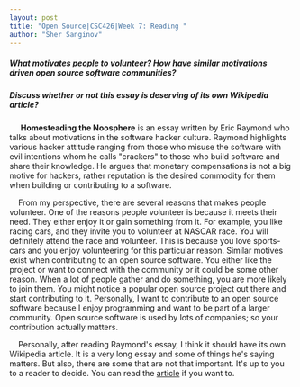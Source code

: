 ```yaml
---
layout: post
title: "Open Source|CSC426|Week 7: Reading "
author: "Sher Sanginov"
---
```


##### What motivates people to volunteer? How have similar motivations driven open source software communities? <br>

##### Discuss whether or not this essay is deserving of its own Wikipedia article? <br>

&nbsp;&nbsp;&nbsp;&nbsp; **Homesteading the Noosphere** is an essay written by Eric Raymond who talks about motivations in the software hacker culture. Raymond highlights various hacker attitude ranging from those who misuse the software with evil intentions whom he calls "crackers" to those who build software and share their knowledge. He argues that monetary compensations is not a big motive for hackers, rather reputation is the desired commodity for them when building or contributing to a software.

&nbsp;&nbsp;&nbsp;&nbsp;From my perspective, there are several reasons that makes people volunteer. One of the reasons people volunteer is because it meets their need. They either enjoy it or gain something from it. For example, you like racing cars, and they invite you to volunteer at NASCAR race. You will definitely attend the race and volunteer. This is because you love sports-cars and you enjoy volunteering for this particular reason. Similar motives exist when contributing to an open source software. You either like the project or want to connect with the community or it could be some other reason. When a lot of people gather and do something, you are more likely to join them. You might notice a popular open source project out there and start contributing to it. Personally, I want to contribute to an open source software because I enjoy programming and want to be part of a larger community. Open source software is used by lots of companies; so your contribution actually matters.

&nbsp;&nbsp;&nbsp;&nbsp;Personally, after reading Raymond's essay, I think it should have its own Wikipedia article. It is a very long essay and some of things he's saying matters. But also, there are some that are not that important. It's up to you to a reader to decide. You can read the <a href="https://www.catb.org/esr/writings/cathedral-bazaar/homesteading/">article</a> if you want to.
